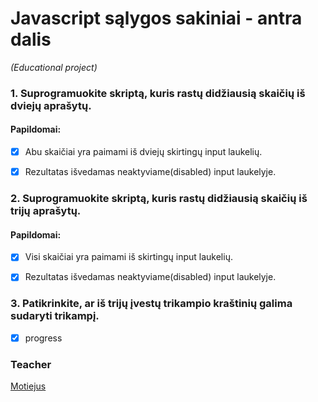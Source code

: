 # Javascript sąlygos sakiniai - antra dalis
_(Educational project)_
 

### 1. Suprogramuokite skriptą, kuris rastų didžiausią skaičių iš dviejų aprašytų.

 
#### Papildomai:

- [x] Abu skaičiai yra paimami iš dviejų skirtingų input laukelių.

- [x] Rezultatas išvedamas neaktyviame(disabled) input laukelyje.
 

### 2. Suprogramuokite skriptą, kuris rastų didžiausią skaičių iš trijų aprašytų.

#### Papildomai:

- [x] Visi skaičiai yra paimami iš skirtingų input laukelių.

- [x] Rezultatas išvedamas neaktyviame(disabled) input laukelyje.
 

### 3. Patikrinkite, ar iš trijų įvestų trikampio kraštinių galima sudaryti trikampį.

- [x] progress

### Teacher

[Motiejus](https://github.com/motiejus1)